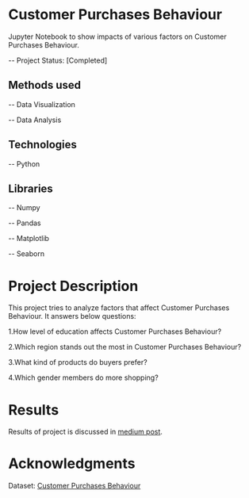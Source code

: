 # Customer Purchases Behaviour

Jupyter Notebook to show impacts of various factors on Customer Purchases Behaviour.

-- Project Status: [Completed]

## Methods used

-- Data Visualization

-- Data Analysis

## Technologies

-- Python

## Libraries

-- Numpy

-- Pandas

-- Matplotlib

-- Seaborn

# Project Description

This project tries to analyze factors that affect Customer Purchases Behaviour. It answers below questions:

1.How level of education affects Customer Purchases Behaviour?

2.Which region stands out the most in Customer Purchases Behaviour?

3.What kind of products do buyers prefer?

4.Which gender members do more shopping?

# Results

Results of project is discussed in [medium post](https://medium.com/@muradtt011/features-of-customer-on-purchases-behaviour-2b9811a04e9f).

# Acknowledgments

Dataset: [Customer Purchases Behaviour](https://www.kaggle.com/datasets/sanyamgoyal401/customer-purchases-behaviour-dataset/data)
